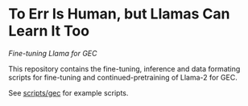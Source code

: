 # To Err Is Human, but Llamas Can Learn It Too
*Fine-tuning Llama for GEC*

This repository contains the fine-tuning, inference and data formating scripts for fine-tuning and continued-pretraining of Llama-2 for GEC.

See [scripts/gec](./scripts/training) for example scripts.